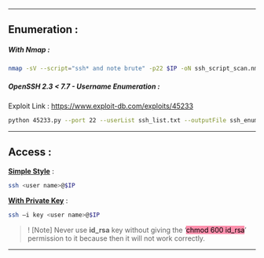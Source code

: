 - - -
## Enumeration : 

##### With Nmap : 
```sh
nmap -sV --script="ssh* and note brute" -p22 $IP -oN ssh_script_scan.nmap
```

##### OpenSSH 2.3 < 7.7 - Username Enumeration : 
Exploit Link : https://www.exploit-db.com/exploits/45233

```sh
python 45233.py --port 22 --userList ssh_list.txt --outputFile ssh_enum_results.txt 10.10.10.55
```

- - -
## Access : 

**<u>Simple Style</u>** : 
```sh
ssh <user name>@$IP
```

**<u>With Private Key</u>** : 
```sh
ssh –i key <user name>@$IP
```

> ! [Note]
> Never use **id_rsa** key without giving the ‘<mark style="background: #FF5582A6;">chmod 600 id_rsa</mark>’ permission to it because then it will not work correctly.

- - -


